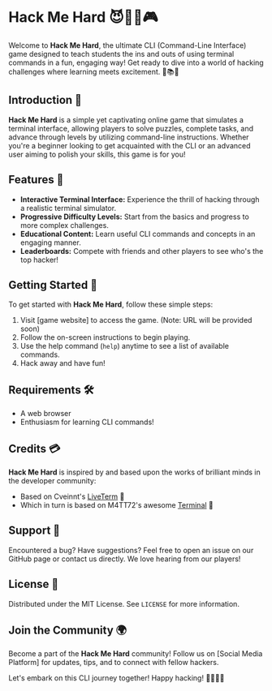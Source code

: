 # Hack Me Hard 😈👨‍💻🎮

Welcome to **Hack Me Hard**, the ultimate CLI (Command-Line Interface) game designed to teach students the ins and outs of using terminal commands in a fun, engaging way! Get ready to dive into a world of hacking challenges where learning meets excitement. 🚀📚💡

## Introduction 🌟

**Hack Me Hard** is a simple yet captivating online game that simulates a terminal interface, allowing players to solve puzzles, complete tasks, and advance through levels by utilizing command-line instructions. Whether you're a beginner looking to get acquainted with the CLI or an advanced user aiming to polish your skills, this game is for you!

## Features 🎲

- **Interactive Terminal Interface:** Experience the thrill of hacking through a realistic terminal simulator.
- **Progressive Difficulty Levels:** Start from the basics and progress to more complex challenges.
- **Educational Content:** Learn useful CLI commands and concepts in an engaging manner.
- **Leaderboards:** Compete with friends and other players to see who's the top hacker!

## Getting Started 🚀

To get started with **Hack Me Hard**, follow these simple steps:

1. Visit [game website] to access the game. (Note: URL will be provided soon)
2. Follow the on-screen instructions to begin playing.
3. Use the help command (`help`) anytime to see a list of available commands.
4. Hack away and have fun!

## Requirements 🛠️

- A web browser
- Enthusiasm for learning CLI commands!

## Credits 💳

**Hack Me Hard** is inspired by and based upon the works of brilliant minds in the developer community:

- Based on Cveinnt's [LiveTerm](https://github.com/Cveinnt/LiveTerm) 🤖
- Which in turn is based on M4TT72's awesome [Terminal](https://github.com/m4tt72/terminal) 🎉

## Support 🤝

Encountered a bug? Have suggestions? Feel free to open an issue on our GitHub page or contact us directly. We love hearing from our players!

## License 📄

Distributed under the MIT License. See `LICENSE` for more information.

## Join the Community 🌍

Become a part of the **Hack Me Hard** community! Follow us on [Social Media Platform] for updates, tips, and to connect with fellow hackers.

Let's embark on this CLI journey together! Happy hacking! 🎈👩‍💻🎉
